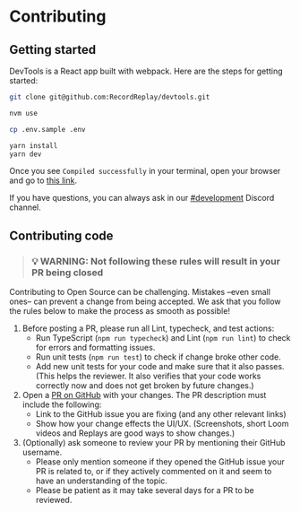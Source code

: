 # Contributing

## Getting started

DevTools is a React app built with webpack. Here are the steps for getting started:

```bash
git clone git@github.com:RecordReplay/devtools.git

nvm use

cp .env.sample .env

yarn install
yarn dev
```

Once you see `Compiled successfully` in your terminal, open your browser and go to [this link](http://localhost:8080/recording/79f0cacd-727b-456d-8970-dbb4866ce6c7).

If you have questions, you can always ask in our [#development](https://discord.com/channels/779097926135054346/795692423513767956) Discord channel.

## Contributing code

> ### 💡 WARNING: Not following these rules will result in your PR being closed

Contributing to Open Source can be challenging. Mistakes –even small ones– can prevent a change from being accepted. We ask that you follow the rules below to make the process as smooth as possible!

1. Before posting a PR, please run all Lint, typecheck, and test actions:
   - Run TypeScript (`npm run typecheck`) and Lint (`npm run lint`) to check for errors and formatting issues.
   - Run unit tests (`npm run test`) to check if change broke other code.
   - Add new unit tests for your code and make sure that it also passes. (This helps the reviewer. It also verifies that your code works correctly now and does not get broken by future changes.)
1. Open a [PR on GitHub](https://github.com/replayio/devtools/pulls) with your changes. The PR description must include the following:
   - Link to the GitHub issue you are fixing (and any other relevant links)
   - Show how your change effects the UI/UX. (Screenshots, short Loom videos and Replays are good ways to show changes.)
1. (Optionally) ask someone to review your PR by mentioning their GitHub username.
   - Please only mention someone if they opened the GitHub issue your PR is related to, or if they actively commented on it and seem to have an understanding of the topic.
   - Please be patient as it may take several days for a PR to be reviewed.
